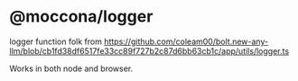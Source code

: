 # @moccona/logger

logger function folk from https://github.com/coleam00/bolt.new-any-llm/blob/cb1fd38df6517fe33cc89f727b2c87d6bb63cb1c/app/utils/logger.ts

Works in both node and browser.
